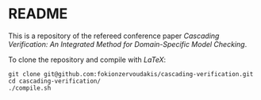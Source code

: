# README

This is a repository of the refereed conference paper *Cascading Verification: An Integrated Method for Domain-Specific Model Checking*.

To clone the repository and compile with *LaTeX*:

```
git clone git@github.com:fokionzervoudakis/cascading-verification.git
cd cascading-verification/
./compile.sh
```

